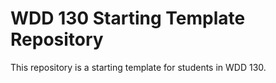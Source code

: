 # WDD 130 Starting Template Repository
This repository is a starting template for students in WDD 130.